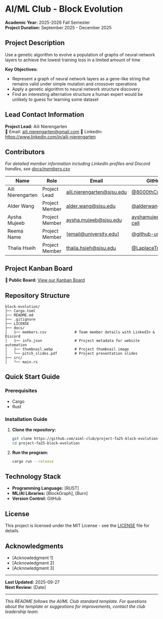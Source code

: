 # AI/ML Club - Block Evolution

**Academic Year:** 2025-2026 Fall Semester  
**Project Duration:** September 2025 - December 2025

## Project Description

Use a genetic algorithm to evolve a population of graphs of neural network layers to achieve the lowest training loss in a limited amount of time

**Key Objectives:**
- Represent a graph of neural network layers as a gene-like string that remains valid under simple mutation and crossover operations
- Apply a genetic algorithm to neural network structure discovery
- Find an interesting alternative structure a human expert would be unlikely to guess for learning some dataset

## Lead Contact Information

**Project Lead:** Aili Nierengarten  
📧 Email: aili.nierengarten@gmail.com
💼 LinkedIn: https://www.linkedin.com/in/aili-nierengarten

## Contributors

*For detailed member information including LinkedIn profiles and Discord handles, see [docs/members.csv](docs/members.csv)*

| Name | Role | Email | GitHub |
|------|------|-------|--------|
| Aili Nierengarten | Project Lead | aili.nierengarten@sjsu.edu | [@8000thCube](https://github.com/8000thCube) |
| Alder Wang | Project Member | alder.wang@sjsu.edu | [@alderwang06](https://github.com/alderwang06) |
| Aysha Mujeeb | Project Member | aysha.mujeeb@sjsu.edu | [ayshamujeeb2007-cell](https://github.com/ayshamujeeb2007-cell) |
| Reema Name | Project Member | [email@university.edu] | [@github-username](https://github.com/username) |
| Thalia Hseih | Project Member | thalia.hsieh@sjsu.edu | [@LaplaceTransfem](https://github.com/LaplaceTransfem) |

## Project Kanban Board

**🔗 Public Board:** [View our Kanban Board](https://github.com/aiml-club/[repo-name]/projects/1)

## Repository Structure

```
block-evolution/
├── Cargo.toml
├── README.md
├── .gitignore
├── LICENSE
├── docs/
│   ├── members.csv             # Team member details with LinkedIn & Discord
│   ├── info.json               # Project metadata for website automation
│   ├── thumbnail.webp          # Project thumbnail image
│   └── pitch_slides.pdf        # Project presentation slides
├── src/
│   └── main.rs
```

## Quick Start Guide

### Prerequisites
- Cargo
- Rust

### Installation Guide

1. **Clone the repository:**
   ```bash
   git clone https://github.com/aiml-club/project-fa25-block-evolution.git
   cd project-fa25-block-evolution
   ```

2. **Run the program:**
   ```bash
   cargo run --release
   ```

## Technology Stack

- **Programming Language:** [RUST]
- **ML/AI Libraries:** [BlockGraph], [Burn]
- **Version Control:** GitHub

## License

This project is licensed under the MIT License - see the [LICENSE](LICENSE) file for details.

## Acknowledgments

- [Acknowledgment 1]
- [Acknowledgment 2]
- [Acknowledgment 3]

---

**Last Updated:** 2025-09-27  
**Next Review:** [Date]

---

*This README follows the AI/ML Club standard template. For questions about the template or suggestions for improvements, contact the club leadership team.*

